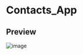 # Contacts_App

## Preview
![image](https://github.com/Mokyra18/Contacts_App/blob/main/public/img/Cuplikan%20layar%202023-12-11%20004755.png)
